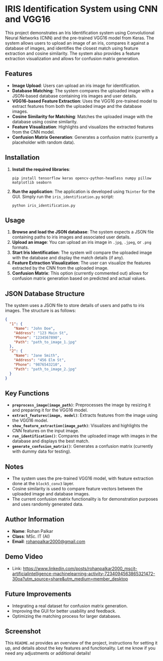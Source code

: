 # IRIS Identification System using CNN and VGG16

This project demonstrates an Iris Identification system using Convolutional Neural Networks (CNN) and the pre-trained VGG16 model from Keras. The system allows users to upload an image of an iris, compares it against a database of images, and identifies the closest match using feature extraction and cosine similarity. The system also provides a feature extraction visualization and allows for confusion matrix generation.

## Features
- **Image Upload**: Users can upload an iris image for identification.
- **Database Matching**: The system compares the uploaded image with a JSON-based database containing iris images and user details.
- **VGG16-based Feature Extraction**: Uses the VGG16 pre-trained model to extract features from both the uploaded image and the database images.
- **Cosine Similarity for Matching**: Matches the uploaded image with the database using cosine similarity.
- **Feature Visualization**: Highlights and visualizes the extracted features from the CNN model.
- **Confusion Matrix Generation**: Generates a confusion matrix (currently a placeholder with random data).
  
## Installation

1. **Install the required libraries**:
   ```
   pip install tensorflow keras opencv-python-headless numpy pillow matplotlib seaborn
   ```

2. **Run the application**:
   The application is developed using `Tkinter` for the GUI. Simply run the `iris_identification.py` script:
   ```
   python iris_identification.py
   ```

## Usage

1. **Browse and load the JSON database**: The system expects a JSON file containing paths to iris images and associated user details.
2. **Upload an image**: You can upload an iris image in `.jpg`, `.jpeg`, or `.png` formats.
3. **Start Iris Identification**: The system will compare the uploaded image with the database and display the match details (if any).
4. **Feature Extraction Visualization**: The user can visualize the features extracted by the CNN from the uploaded image.
5. **Confusion Matrix**: This option (currently commented out) allows for confusion matrix generation based on predicted and actual values.

## JSON Database Structure

The system uses a JSON file to store details of users and paths to iris images. The structure is as follows:

```json
{
  "1": {
    "Name": "John Doe",
    "Address": "123 Main St",
    "Phone": "1234567890",
    "Path": "path_to_image_1.jpg"
  },
  "2": {
    "Name": "Jane Smith",
    "Address": "456 Elm St",
    "Phone": "9876543210",
    "Path": "path_to_image_2.jpg"
  }
}
```

## Key Functions

- **`preprocess_image(image_path)`**: Preprocesses the image by resizing it and preparing it for the VGG16 model.
- **`extract_features(image, model)`**: Extracts features from the image using the VGG16 model.
- **`show_feature_extraction(image_path)`**: Visualizes and highlights the CNN features on the input image.
- **`run_identification()`**: Compares the uploaded image with images in the database and displays the best match.
- **`generate_confusion_matrix()`**: Generates a confusion matrix (currently with dummy data for testing).

## Notes

- The system uses the pre-trained VGG16 model, with feature extraction done at the `block5_conv3` layer.
- Cosine similarity is used to compare feature vectors between the uploaded image and database images.
- The current confusion matrix functionality is for demonstration purposes and uses randomly generated data.

## Author Information

- **Name**: Rohan Palkar
- **Class**: MSc. IT (AI)
- **Email**: rohanpalkar2000@gmail.com

## Demo Video

- Link: https://www.linkedin.com/posts/rohanpalkar2000_mscit-artificialintelligence-machinelearning-activity-7234094563865321472-30oa?utm_source=share&utm_medium=member_desktop


## Future Improvements

- Integrating a real dataset for confusion matrix generation.
- Improving the GUI for better usability and feedback.
- Optimizing the matching process for larger databases.

## Screenshot


This `README.md` provides an overview of the project, instructions for setting it up, and details about the key features and functionality. Let me know if you need any adjustments or additional details!

